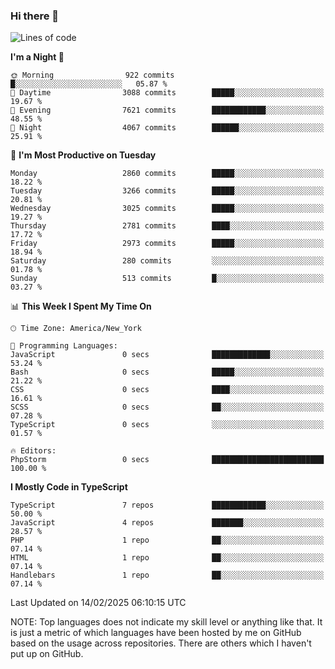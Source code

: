 ### Hi there 👋

<!--
**LynxJinxxy/LynxJinxxy** is a ✨ _special_ ✨ repository because its `README.md` (this file) appears on your GitHub profile.

Here are some ideas to get you started:

- 🔭 I’m currently working on ...
- 🌱 I’m currently learning ...
- 👯 I’m looking to collaborate on ...
- 🤔 I’m looking for help with ...
- 💬 Ask me about ...
- 📫 How to reach me: ...
- 😄 Pronouns: ...
- ⚡ Fun fact: ...
-->

<!--START_SECTION:waka-->
![Lines of code](https://img.shields.io/badge/From%20Hello%20World%20I%27ve%20Written-24.7%20million%20lines%20of%20code-blue)

**I'm a Night 🦉** 

```text
🌞 Morning                922 commits         █░░░░░░░░░░░░░░░░░░░░░░░░   05.87 % 
🌆 Daytime                3088 commits        █████░░░░░░░░░░░░░░░░░░░░   19.67 % 
🌃 Evening                7621 commits        ████████████░░░░░░░░░░░░░   48.55 % 
🌙 Night                  4067 commits        ██████░░░░░░░░░░░░░░░░░░░   25.91 % 
```
📅 **I'm Most Productive on Tuesday** 

```text
Monday                   2860 commits        █████░░░░░░░░░░░░░░░░░░░░   18.22 % 
Tuesday                  3266 commits        █████░░░░░░░░░░░░░░░░░░░░   20.81 % 
Wednesday                3025 commits        █████░░░░░░░░░░░░░░░░░░░░   19.27 % 
Thursday                 2781 commits        ████░░░░░░░░░░░░░░░░░░░░░   17.72 % 
Friday                   2973 commits        █████░░░░░░░░░░░░░░░░░░░░   18.94 % 
Saturday                 280 commits         ░░░░░░░░░░░░░░░░░░░░░░░░░   01.78 % 
Sunday                   513 commits         █░░░░░░░░░░░░░░░░░░░░░░░░   03.27 % 
```


📊 **This Week I Spent My Time On** 

```text
🕑︎ Time Zone: America/New_York

💬 Programming Languages: 
JavaScript               0 secs              █████████████░░░░░░░░░░░░   53.24 % 
Bash                     0 secs              █████░░░░░░░░░░░░░░░░░░░░   21.22 % 
CSS                      0 secs              ████░░░░░░░░░░░░░░░░░░░░░   16.61 % 
SCSS                     0 secs              ██░░░░░░░░░░░░░░░░░░░░░░░   07.28 % 
TypeScript               0 secs              ░░░░░░░░░░░░░░░░░░░░░░░░░   01.57 % 

🔥 Editors: 
PhpStorm                 0 secs              █████████████████████████   100.00 % 
```

**I Mostly Code in TypeScript** 

```text
TypeScript               7 repos             ████████████░░░░░░░░░░░░░   50.00 % 
JavaScript               4 repos             ███████░░░░░░░░░░░░░░░░░░   28.57 % 
PHP                      1 repo              ██░░░░░░░░░░░░░░░░░░░░░░░   07.14 % 
HTML                     1 repo              ██░░░░░░░░░░░░░░░░░░░░░░░   07.14 % 
Handlebars               1 repo              ██░░░░░░░░░░░░░░░░░░░░░░░   07.14 % 
```




 Last Updated on 14/02/2025 06:10:15 UTC
<!--END_SECTION:waka-->
NOTE: Top languages does not indicate my skill level or anything like that. It is just a metric of which languages have been hosted by me on GitHub based on the usage across repositories. There are others which I haven't put up on GitHub.
